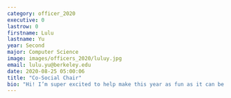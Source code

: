 ```yaml
---
category: officer_2020
executive: 0
lastrow: 0
firstname: Lulu
lastname: Yu
year: Second
major: Computer Science
image: images/officers_2020/luluy.jpg
email: lulu.yu@berkeley.edu
date: 2020-08-25 05:00:06
title: "Co-Social Chair"
bio: "Hi! I’m super excited to help make this year as fun as it can be :) I love raising plants, walking my dog, and having an ongoing crisis about my major <3 Please send me cat pictures or hit me up if you want to skip the small talk and vent! :')"
---
```

